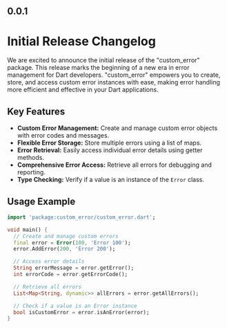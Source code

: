 ## 0.0.1

# Initial Release Changelog

We are excited to announce the initial release of the "custom_error" package. This release marks the beginning of a new era in error management for Dart developers. "custom_error" empowers you to create, store, and access custom error instances with ease, making error handling more efficient and effective in your Dart applications.

## Key Features

- **Custom Error Management:** Create and manage custom error objects with error codes and messages.
- **Flexible Error Storage:** Store multiple errors using a list of maps.
- **Error Retrieval:** Easily access individual error details using getter methods.
- **Comprehensive Error Access:** Retrieve all errors for debugging and reporting.
- **Type Checking:** Verify if a value is an instance of the `Error` class.

## Usage Example

```dart
import 'package:custom_error/custom_error.dart';

void main() {
  // Create and manage custom errors
  final error = Error(100, 'Error 100');
  error.AddError(200, 'Error 200');

  // Access error details
  String errorMessage = error.getError();
  int errorCode = error.getErrorCode();

  // Retrieve all errors
  List<Map<String, dynamic>> allErrors = error.getAllErrors();

  // Check if a value is an Error instance
  bool isCustomError = error.isAnError(error);
}
```
